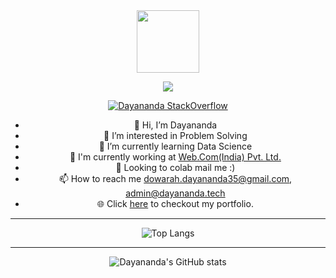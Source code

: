 <div align="center">

<kbd>
  <div id="header" align="center">
    <img src="https://media.giphy.com/media/M9gbBd9nbDrOTu1Mqx/giphy.gif" width="100"/>
  </div>
</kbd>

![](https://komarev.com/ghpvc/?username=kuromadara&color=blueviolet)

[![Dayananda StackOverflow](https://github-readme-stackoverflow.vercel.app/?userID=14418303&layout=compact)](https://stackoverflow.com/users/14418303/kuro)

- 👋 Hi, I’m Dayananda
- 👀 I’m interested in Problem Solving
- 🌱 I’m currently learning Data Science
- 🔭 I'm currently working at [Web.Com(India) Pvt. Ltd.](https://www.webcomindia.biz/)  
- 💞️ Looking to colab mail me :)
- 📫 How to reach me dowarah.dayananda35@gmail.com, admin@dayananda.tech
- 🌐 Click [here](http://www.dayananda.tech/) to checkout my portfolio.

***********************************************************************************************************************************************************************************

![Top Langs](https://github-readme-stats.vercel.app/api/top-langs/?username=anuraghazra&layout=compact)

***********************************************************************************************************************************************************************************

![Dayananda's GitHub stats](https://github-readme-stats.vercel.app/api?username=kuromadara&show_icons=true&theme=radical)


</div>
